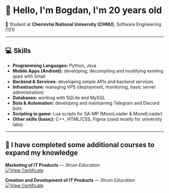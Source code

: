 # 👋 Hello, I'm Bogdan, I'm 20 years old
🏫 Student at **Chernivtsi National University (CHNU)**, Software Engineering (121)

---

## 💻 Skills

- **Programming Languages:** Python, Java
- **Mobile Apps (Android):** developing; decompiling and modifying existing apps with Smali
- **Backend & Services:** developing simple APIs and backend services  
- **Infrastructure:** managing VPS (deployment, monitoring, basic server administration)
- **Databases:** working with SQLite and MySQL
- **Bots & Automation:** developing and maintaining Telegram and Discord bots
- **Scripting in game:** Lua scripts for SA-MP (MoonLoader & MonetLoader)
- **Other skills (basic):** C++, HTML/CSS, Figma (used mostly for university labs)

---

## 📜 I have completed some additional courses to expand my knowledge

**Marketing of IT Products** — *Strum Education*  
[![View Certificate](https://img.shields.io/badge/View%20Certificate-PDF-blue?logo=adobeacrobatreader&style=for-the-badge)](https://github.com/MTGMODS/MTGMODS/blob/main/IT%20product%20marketing.pdf)

**Creation and Development of IT Products** — *Strum Education*  
[![View Certificate](https://img.shields.io/badge/View%20Certificate-PDF-blue?logo=adobeacrobatreader&style=for-the-badge)](https://github.com/MTGMODS/MTGMODS/blob/main/Creation%20and%20Development%20of%20IT%20Products.pdf)
